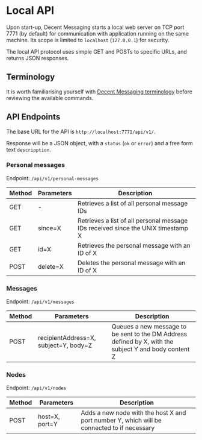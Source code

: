 # Local API

Upon start-up, Decent Messaging starts a local web server on TCP port 7771 (by default) for communication with application running on the same machine. 
Its scope is limited to `localhost` (`127.0.0.1`) for security.

The local API protocol uses simple GET and POSTs to specific URLs, and returns JSON responses.

## Terminology

It is worth familiarising yourself with [Decent Messaging terminology](terminology.md) before reviewing the available commands.

## API Endpoints
 
The base URL for the API is `http://localhost:7771/api/v1/`.

Response will be a JSON object, with a `status` (`ok` or `error`) and a free form text `descripption`.

### Personal messages

Endpoint: `/api/v1/personal-messages`

| Method   | Parameters               | Description   |
| -------- | ------------------------ | ------------- |
| GET      | -                        | Retrieves a list of all personal message IDs |
| GET      | since=X                  | Retrieves a list of all personal message IDs received since the UNIX timestamp X |
| GET      | id=X                     | Retrieves the personal message with an ID of X |
| POST     | delete=X                 | Deletes the personal message with an ID of X |

### Messages

Endpoint: `/api/v1/messages`

| Method   | Parameters                            | Description   |
| -------- | ------------------------------------- | ------------- |
| POST     | recipientAddress=X, subject=Y, body=Z | Queues a new message to be sent to the DM Address defined by X, with the subject Y and body content Z |

### Nodes

Endpoint: `/api/v1/nodes`

| Method   | Parameters     | Description   |
| -------- | -------------- | ------------- |
| POST     | host=X, port=Y | Adds a new node with the host X and port number Y, which will be connected to if necessary |
